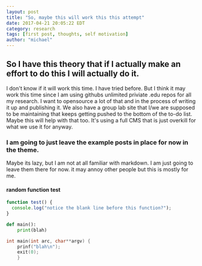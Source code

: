 ```yaml
---
layout: post
title: "So, maybe this will work this this attempt"
date: 2017-04-21 20:05:22 EDT
category: research
tags: [first post, thoughts, self motivation]
author: "michael"
---
```


## So I have this theory that if I actually make an effort to do this I will actually do it.

I don't know if it will work this time. I have tried before. But I think it may work this time since I am using githubs unlimited priviate .edu repos for all my research. I want to opensource a lot of that and in the process of writing it up and publishing it. We also have a group lab site that I/we are supposed to be maintaining that keeps getting pushed to the bottom of the to-do list. Maybe this will help with that too. It's using a full CMS that is just overkill for what we use it for anyway.

### I am going to just leave the example posts in place for now in the theme.

Maybe its lazy, but I am not at all familiar with markdown. I am just going to leave them there for now. it may annoy other people but this is mostly for me.

#### random function test
```javascript
function test() {
  console.log("notice the blank line before this function?");
}
```

```python
def main():
	print(blah)
```

```c
int main(int arc, char**argv) {
	prinf("blah\n");
	exit(0);
	}
```